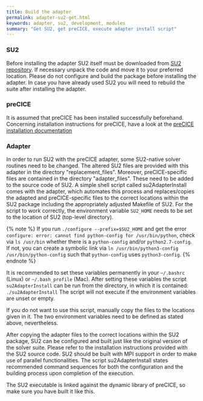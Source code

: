 ```yaml
---
title: Build the adapter
permalink: adapter-su2-get.html
keywords: adapter, su2, development, modules
summary: "Get SU2, get preCICE, execute adapter install script"
---
```


### SU2

Before installing the adapter SU2 itself must be downloaded from [SU2 repository](https://github.com/su2code/SU2). If necessary unpack the code and move it to your preferred location. Please do not configure and build the package before installing the adapter. In case you have already used SU2 you will need to rebuild the suite after installing the adapter.

### preCICE

It is assumed that preCICE has been installed successfully beforehand. Concerning installation instructions for preCICE, have a look at the [preCICE installation documentation](../../installation/installation-overview.md)

### Adapter

In order to run SU2 with the preCICE adapter, some SU2-native solver routines need to be changed. The altered SU2 files are provided with this adapter in the directory "replacement_files". Moreover, preCICE-specific files are contained in the directory "adapter_files". These need to be added to the source code of SU2. A simple shell script called su2AdapterInstall comes with the adapter, which automates this process and replaces/copies the adapted and preCICE-specific files to the correct locations within the SU2 package including the appropriately adjusted Makefile of SU2. For the script to work correctly, the environment variable `SU2_HOME` needs to be set to the location of SU2 (top-level directory).

{% note %}
If you run `./configure --prefix=$SU2_HOME` and get the error `configure: error: cannot find python-config for /usr/bin/python`, check via `ls /usr/bin` whether there is a `python-config` and/or `python2.7-config`. If not, you can create a symbolic link via `ln /usr/bin/python3-config /usr/bin/python-config` such that `python-config` uses `python3-config`.
{% endnote %}

It is recommended to set these variables permanently in your `~/.bashrc` (Linux) or `~/.bash_profile` (Mac). After setting these variables the script `su2AdapterInstall` can be run from the directory, in which it is contained:
`./su2AdapterInstall`
The script will not execute if the environment variables are unset or empty.

If you do not want to use this script, manually copy the files to the locations given in it. The two environment variables need to be defined as stated above, nevertheless.

After copying the adapter files to the correct locations within the SU2 package, SU2 can be configured and built just like the original version of the solver suite. Please refer to the installation instructions provided with the SU2 source code. SU2 should be built with MPI support in order to make use of parallel functionalities. The script su2AdapterInstall states recommended command sequences for both the configuration and the building process upon completion of the execution.

The SU2 executable is linked against the dynamic library of preCICE, so make sure you have built it like this.

